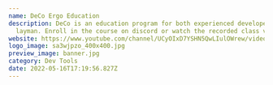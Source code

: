 ```yaml
---
name: DeCo Ergo Education
description: DeCo is an education program for both experienced developers and
  layman. Enroll in the course on discord or watch the recorded class videos
website: https://www.youtube.com/channel/UCyOIxD7YSHN5QwLIulOWrew/videos
logo_image: sa3wjpzo_400x400.jpg
preview_image: banner.jpg
category: Dev Tools
date: 2022-05-16T17:19:56.827Z
---
```

